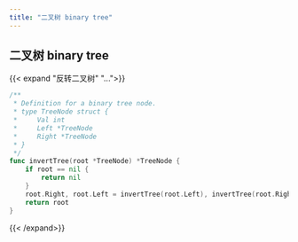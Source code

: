 ```yaml
---
title: "二叉树 binary tree"
---
```


## 二叉树 binary tree

{{< expand "反转二叉树" "...">}}

```go
/**
 * Definition for a binary tree node.
 * type TreeNode struct {
 *     Val int
 *     Left *TreeNode
 *     Right *TreeNode
 * }
 */
func invertTree(root *TreeNode) *TreeNode {
    if root == nil {
        return nil
    }
    root.Right, root.Left = invertTree(root.Left), invertTree(root.Right)
    return root
}
```

{{< /expand>}}

